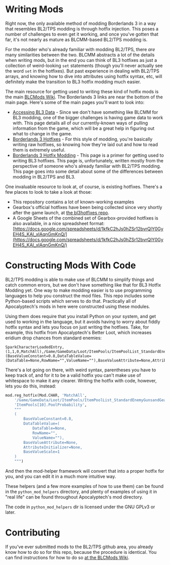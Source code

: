 Writing Mods
============

Right now, the only available method of modding Borderlands 3 in a way that
resembles BL2/TPS modding is through hotfix injection.  This poses a number
of challenges to even get it working, and once you've gotten that far, it's
not nearly as mature as BLCMM-based BL2/TPS modding is.

For the modder who's already familiar with modding BL2/TPS, there *are* many
similarities between the two.  BLCMM abstracts a lot of the details when
writing mods, but in the end you can think of BL3 hotfixes as just a collection
of weird-looking `set` statements (though you'll never actually see the word
`set` in the hotfixes).  But past experience in dealing with BL2/TPS arrays,
and knowing how to dive into attributes using hotfix syntax, etc, will definitely
make the transition to BL3 hotfix modding much easier.

The main resource for getting used to writing these kind of hotfix mods is
the main [BLCMods Wiki](https://github.com/BLCM/BLCMods/wiki).  The Borderlands 3
links are near the bottom of the main page.  Here's some of the main pages
you'll want to look into:

- [Accessing BL3 Data](https://github.com/BLCM/BLCMods/wiki/Accessing-Borderlands-3-Data) -
  Since we don't have something like BLCMM for BL3 modding, one of the bigger
  challenges is having game data to work with.  This page details all of our
  currently-known ways of pulling information from the game, which will be
  a great help in figuring out what to change in the game.
- [Borderlands 3 Hotfixes](https://github.com/BLCM/BLCMods/wiki/Borderlands-3-Hotfixes) -
  For this style of modding, you're basically writing raw hotfixes, so knowing how
  they're laid out and how to read them is extremely useful.
- [Borderlands 3 Hotfix Modding](https://github.com/BLCM/BLCMods/wiki/Borderlands-3-Hotfix-Modding) -
  This page is a primer for getting used to writing BL3 hotfixes.  This page is,
  unfortunately, written mostly from the perspective of someone who's already
  familiar with BL2/TPS modding.  This page goes into some detail about some of
  the differences between modding in BL2/TPS and BL3.

One invaluable resource to look at, of course, is existing hotfixes.  There's a few
places to look to take a look at those:

- This repository contains a lot of known-working examples
- Gearbox's official hotfixes have been being collected since very shortly after the
  game launch, at [the bl3hotfixes repo](https://github.com/BLCM/bl3hotfixes/).
- A Google Sheets of the combined set of Gearbox-provided hotfixes is also available,
  in a nice spreadsheet format:
  [https://docs.google.com/spreadsheets/d/1kfkC2hJs0hZSr12bvrQlY0GyEH4S_KAI_xIAqnGmKnQ/](https://docs.google.com/spreadsheets/d/1kfkC2hJs0hZSr12bvrQlY0GyEH4S_KAI_xIAqnGmKnQ/)

Constructing Mods With Code
===========================

BL2/TPS modding is able to make use of BLCMM to simplify things and catch common
errors, but we don't have something like that for BL3 Hotfix Modding yet.  One
way to make modding easier is to use programming languages to help you construct
the mod files.  This repo includes some Python-based scripts which serves to do
that.  Practically all of Apocalyptech's mods in here were constructed using these
modules.

Using them does require that you install Python on your system, and get used to
working in the language, but it avoids having to worry about fiddly hotfix syntax
and lets you focus on just writing the hotfixes.  Take, for example, this hotfix
from Apocalyptech's Better Loot, which increases eridium drop chances from
standard enemies:

    SparkCharacterLoadedEntry,(1,1,0,MatchAll),/Game/GameData/Loot/ItemPools/ItemPoolList_StandardEnemyGunsandGear.ItemPoolList_StandardEnemyGunsandGear,ItemPools[10].PoolProbability,0,,(BaseValueConstant=0.8,DataTableValue=(DataTable=None,RowName="",ValueName=""),BaseValueAttribute=None,AttributeInitializer=None,BaseValueScale=1)

There's a lot going on there, with weird syntax, parentheses you have to keep
track of, and for it to be a valid hotfix you can't make use of whitespace to
make it any clearer.  Writing the hotfix with code, however, lets you do this,
instead:

```python
mod.reg_hotfix(Mod.CHAR, 'MatchAll',
    '/Game/GameData/Loot/ItemPools/ItemPoolList_StandardEnemyGunsandGear',
    'ItemPools[10].PoolProbability',
    """
    (
        BaseValueConstant=0.8,
        DataTableValue=(
            DataTable=None,
            RowName="",
            ValueName=""),
        BaseValueAttribute=None,
        AttributeInitializer=None,
        BaseValueScale=1
    )
    """)
```

And then the mod-helper framework will convert that into a proper hotfix for
you, and you can edit it in a much more intuitive way.

These helpers (and a few more examples of how to use them) can be found in
the `python_mod_helpers` directory, and plenty of examples of using it in
"real life" can be found throughout Apocalyptech's mod directory.

The code in `python_mod_helpers` dir is licensed under the GNU GPLv3 or later.

Contributing
============

If you've ever submitted mods to the BL2/TPS github area, you already know
how to do so for this repo, because the procedure is identical.  You can find
instructions for how to do so
[at the BLCMods Wiki](https://github.com/BLCM/BLCMods/wiki/Borderlands-3-Contribution).

